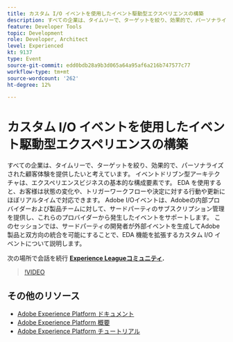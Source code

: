 ```yaml
---
title: カスタム I/O イベントを使用したイベント駆動型エクスペリエンスの構築
description: すべての企業は、タイムリーで、ターゲットを絞り、効果的で、パーソナライズされた顧客体験を提供したいと考えています。 イベントドリブン型アーキテクチャは、エクスペリエンスビジネスの基本的な構成要素です。 EDA を使用すると、お客様は状態の変化や、トリガーワークフローや決定に対する行動や更新にほぼリアルタイムで対応できます。 Adobe I/Oイベントは、Adobeの内部プロバイダーおよび製品チームに対して、サードパーティのサブスクリプション管理を提供し、これらのプロバイダーから発生したイベントをサポートします。 このセッションでは、サードパーティの開発者が外部イベントを生成してAdobe製品と双方向の統合を可能にすることで、EDA 機能を拡張するカスタム I/O イベントについて説明します。
feature: Developer Tools
topic: Development
role: Developer, Architect
level: Experienced
kt: 9137
type: Event
source-git-commit: edd0bdb28a9b3d065a64a95af6a216b747577c77
workflow-type: tm+mt
source-wordcount: '262'
ht-degree: 12%

---
```


# カスタム I/O イベントを使用したイベント駆動型エクスペリエンスの構築

すべての企業は、タイムリーで、ターゲットを絞り、効果的で、パーソナライズされた顧客体験を提供したいと考えています。 イベントドリブン型アーキテクチャは、エクスペリエンスビジネスの基本的な構成要素です。 EDA を使用すると、お客様は状態の変化や、トリガーワークフローや決定に対する行動や更新にほぼリアルタイムで対応できます。 Adobe I/Oイベントは、Adobeの内部プロバイダーおよび製品チームに対して、サードパーティのサブスクリプション管理を提供し、これらのプロバイダーから発生したイベントをサポートします。 このセッションでは、サードパーティの開発者が外部イベントを生成してAdobe製品と双方向の統合を可能にすることで、EDA 機能を拡張するカスタム I/O イベントについて説明します。

次の場所で会話を続行 **[Experience Leagueコミュニティ](https://adobe.ly/3kXfjdx).**

>[!VIDEO](https://video.tv.adobe.com/v/337616/?quality=12&learn=on&hidetitle=true)

## その他のリソース

- [Adobe Experience Platform ドキュメント](https://experienceleague.adobe.com/docs/experience-platform.html?lang=ja)
- [Adobe Experience Platform 概要](https://experienceleague.adobe.com/docs/experience-platform/landing/home.html?lang=ja)
- [Adobe Experience Platform チュートリアル](https://experienceleague.adobe.com/docs/platform-learn/tutorials/overview.html?lang=ja)
